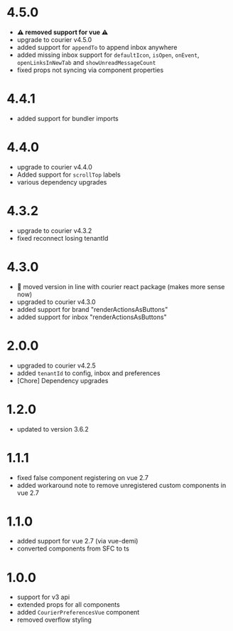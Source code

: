 # 4.5.0
- **⚠ removed support for vue ⚠** 
- upgrade to courier v4.5.0
- added support for `appendTo` to append inbox anywhere
- added missing inbox support for `defaultIcon`, `isOpen`, `onEvent`, `openLinksInNewTab` and `showUnreadMessageCount`
- fixed props not syncing via component properties

# 4.4.1
- added support for bundler imports

# 4.4.0
- upgrade to courier v4.4.0
- Added support for `scrollTop` labels
- various dependency upgrades

# 4.3.2
- upgrade to courier v4.3.2
- fixed reconnect losing tenantId

# 4.3.0
- 🎉 moved version in line with courier react package (makes more sense now)
- upgraded to courier v4.3.0
- added support for brand "renderActionsAsButtons"
- added support for inbox "renderActionsAsButtons"

# 2.0.0
- upgraded to courier v4.2.5
- added `tenantId` to config, inbox and preferences
- [Chore] Dependency upgrades

# 1.2.0
- updated to version 3.6.2

# 1.1.1
- fixed false component registering on vue 2.7
- added workaround note to remove unregistered custom components in vue 2.7

# 1.1.0
- added support for vue 2.7 (via vue-demi)
- converted components from SFC to ts

# 1.0.0
- support for v3 api
- extended props for all components
- added `CourierPreferencesVue` component
- removed overflow styling